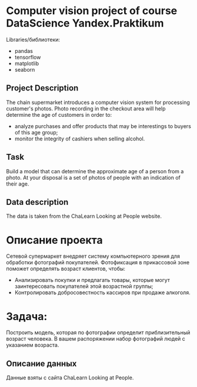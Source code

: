 # Computer vision project of course DataScience Yandex.Praktikum  

Libraries/библиотеки:
 - pandas
 - tensorflow
 - matplotlib
 - seaborn


## Project Description
The chain supermarket introduces a computer vision system for processing customer's photos. Photo recording in the checkout area will help  determine the age of customers in order to:

 - analyze purchases and offer products that may be interestings to buyers of this age group;
 - monitor the integrity of cashiers when selling alcohol.
 
## Task
Build a model that can determine the approximate age of a person from a photo. At your disposal is a set of photos of people with an indication of their age.

## Data description
The data is taken from the ChaLearn Looking at People website.


# Описание проекта
Сетевой супермаркет внедряет систему компьютерного зрения для обработки фотографий покупателей. Фотофиксация в прикассовой зоне поможет определять возраст клиентов, чтобы:

 - Анализировать покупки и предлагать товары, которые могут заинтересовать покупателей этой возрастной группы;
 - Контролировать добросовестность кассиров при продаже алкоголя.
 
# Задача:
Построить модель, которая по фотографии определит приблизительный возраст человека. В вашем распоряжении набор фотографий людей с указанием возраста.

## Описание данных
Данные взяты с сайта ChaLearn Looking at People.  

